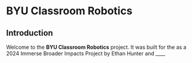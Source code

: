 # BYU Classroom Robotics

## Introduction

Welcome to the **BYU Classroom Robotics** project. It was built for the as a 2024 Immerse Broader Impacts Project by Ethan Hunter and ____

